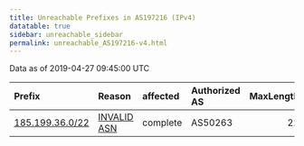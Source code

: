 ```yaml
---
title: Unreachable Prefixes in AS197216 (IPv4)
datatable: true
sidebar: unreachable_sidebar
permalink: unreachable_AS197216-v4.html
---
```


Data as of 2019-04-27 09:45:00 UTC


<div class="datatable-begin"></div>

| Prefix                                                   | Reason                                                                                                  | affected   | Authorized AS   |   MaxLength | Anchor                                         |   unreachable /24s |
|:---------------------------------------------------------|:--------------------------------------------------------------------------------------------------------|:-----------|:----------------|------------:|:-----------------------------------------------|-------------------:|
| [185.199.36.0/22](https://stat.ripe.net/185.199.36.0/22) | [INVALID ASN](https://rpki-validator.ripe.net/announcement-preview?asn=AS197216&prefix=185.199.36.0/22) | complete   | AS50263         |          22 | [RIPE](unreachable_RIPE_NCC_RPKI_Root-v4.html) |                  4 |

<div class="datatable-end"></div>